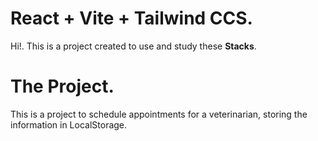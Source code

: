 # React + Vite + Tailwind CCS.

Hi!. This is a project created to use and study these **Stacks**.

# The Project.

This is a project to schedule appointments for a veterinarian, storing the information in
LocalStorage.
